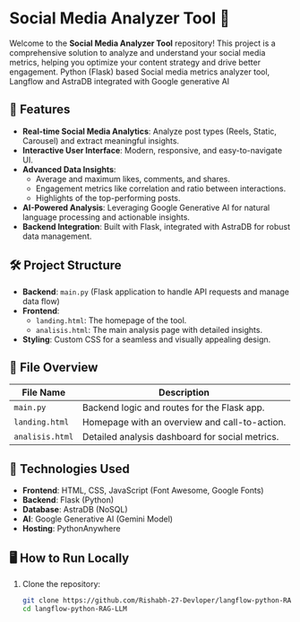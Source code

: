 # Social Media Analyzer Tool 🌟

Welcome to the **Social Media Analyzer Tool** repository! This project is a comprehensive solution to analyze and understand your social media metrics, helping you optimize your content strategy and drive better engagement. Python (Flask) based Social media metrics analyzer tool, Langflow and AstraDB integrated with Google generative AI

## 🚀 Features

- **Real-time Social Media Analytics**: Analyze post types (Reels, Static, Carousel) and extract meaningful insights.
- **Interactive User Interface**: Modern, responsive, and easy-to-navigate UI.
- **Advanced Data Insights**:
  - Average and maximum likes, comments, and shares.
  - Engagement metrics like correlation and ratio between interactions.
  - Highlights of the top-performing posts.
- **AI-Powered Analysis**: Leveraging Google Generative AI for natural language processing and actionable insights.
- **Backend Integration**: Built with Flask, integrated with AstraDB for robust data management.

## 🛠️ Project Structure

- **Backend**: `main.py` (Flask application to handle API requests and manage data flow)
- **Frontend**: 
  - `landing.html`: The homepage of the tool.
  - `analisis.html`: The main analysis page with detailed insights.
- **Styling**: Custom CSS for a seamless and visually appealing design.

## 📂 File Overview

| File Name        | Description                                      |
|-------------------|--------------------------------------------------|
| `main.py`         | Backend logic and routes for the Flask app.      |
| `landing.html`    | Homepage with an overview and call-to-action.    |
| `analisis.html`   | Detailed analysis dashboard for social metrics.  |

## 🔧 Technologies Used

- **Frontend**: HTML, CSS, JavaScript (Font Awesome, Google Fonts)
- **Backend**: Flask (Python)
- **Database**: AstraDB (NoSQL)
- **AI**: Google Generative AI (Gemini Model)
- **Hosting**: PythonAnywhere

## 🖥️ How to Run Locally

1. Clone the repository:
   ```bash
   git clone https://github.com/Rishabh-27-Devloper/langflow-python-RAG-LLM.git
   cd langflow-python-RAG-LLM
   ```
